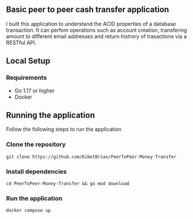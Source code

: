 ## Basic peer to peer cash transfer application
I built this application to understand the ACID properties of a database transaction. It can perfom operations such as account creation, transfering amount to different email addresses and return histrory of trasactions via a RESTful API.

## Local Setup

### Requirements
- Go 1.17 or higher
- Docker

## Running the application
Follow the following steps to run the application

### Clone the repository
```
git clone https://github.com/KibetBrian/PeerToPeer-Money-Transfer

```

### Install dependencies

```
cd PeerToPeer-Money-Transfer && go mod download

```

### Run the application

```
docker compose up

```